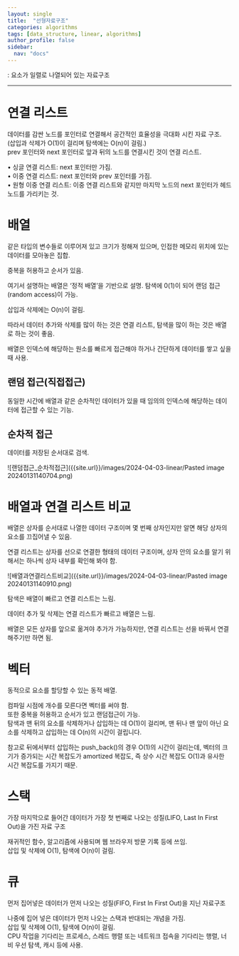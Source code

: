 ```yaml
---
layout: single
title:  "선형자료구조"
categories: algorithms
tags: [data_structure, linear, algorithms]
author_profile: false
sidebar:
  nav: "docs"
---
```


  : 요소가 일렬로 나열되어 있는 자료구조<br>

***

# 연결 리스트

  데이터를 감싼 노드를 포인터로 연결해서 공간적인 효율성을 극대화 시킨 자료 구조.<br>
  (삽입과 삭제가 O(1)이 걸리며 탐색에는 O(n)이 걸림.)<br>
  prev 포인터와 next 포인터로 앞과 뒤의 노드를 연결시킨 것이 연결 리스트. 
  
• 싱글 연결 리스트: next 포인터만 가짐.<br>
• 이중 연결 리스트: next 포인터와 prev 포인터를 가짐.<br>
• 원형 이중 연결 리스트: 이중 연결 리스트와 같지만 마지막 노드의 next 포인터가 헤드 노드를 가리키는 것.<br>

# 배열

같은 타입의 변수들로 이루어져 있고 크기가 정해져 있으며, 인접한 메모리 위치에 있는 데이터를 모아놓은 집합.

중복을 허용하고 순서가 있음.

여기서 설명하는 배열은 ‘정적 배열’을 기반으로 설명.
탐색에 0(1)이 되어 랜덤 접근(random access)이 가능. 

삽입과 삭제에는 O(n)이 걸림.

따라서 데이터 추가와 삭제를 많이 하는 것은 연결 리스트, 탐색을 많이 하는 것은 배열로 하는 것이 좋음.

배열은 인덱스에 해당하는 원소를 빠르게 접근해야 하거나 간단하게 데이터를 쌓고 싶을 때 사용.

## 랜덤 접근(직접접근)
동일한 시간에 배열과 같은 순차적인 데이터가 있을 때 임의의 인덱스에 해당하는 데이터에 접근할 수 있는 기능. 

## 순차적 접근
데이터를 저장된 순서대로 검색.

![랜덤접근_순차적접근]({{site.url}}/images/2024-04-03-linear/Pasted image 20240131140704.png)

# 배열과 연결 리스트 비교

배열은 상자를 순서대로 나열한 데이터 구조이며 몇 번째 상자인지만 알면 해당 상자의 요소를 끄집어낼 수 있음.

연결 리스트는 상자를 선으로 연결한 형태의 데이터 구조이며, 상자 안의 요소를 알기 위해서는 하나씩 상자 내부를 확인해 봐야 함. 

![배열과연결리스트비교]({{site.url}}/images/2024-04-03-linear/Pasted image 20240131140910.png)

탐색은 배열이 빠르고 연결 리스트는 느림.

데이터 추가 및 삭제는 연결 리스트가 빠르고 배열은 느림.

배열은 모든 상자를 앞으로 옮겨야 추가가 가능하지만, 연결 리스트는 선을 바꿔서 연결해주기만 하면 됨.

# 벡터

동적으로 요소를 할당할 수 있는 동적 배열.

컴파일 시점에 개수를 모른다면 벡터를 써야 함.<br> 
또한 중복을 허용하고 순서가 있고 랜덤접근이 가능.<br>
탐색과 맨 뒤의 요소를 삭제하거나 삽입하는 데 O(1)이 걸리며, 맨 뒤나 맨 앞이 아닌 요소를 삭제하고 삽입하는 데 O(n)의 시간이 걸립니다.

참고로 뒤에서부터 삽입하는 push_back()의 경우 O(1)의 시간이 걸리는데, 벡터의 크기가 증가되는 시간 복잡도가 amortized 복잡도, 즉 상수 시간 복잡도 O(1)과 유사한 시간 복잡도를 가지기 때문.

# 스택

가장 마지막으로 들어간 데이터가 가장 첫 번째로 나오는 성질(LIFO, Last In First Out)을 가진 자료 구조<br>

재귀적인 함수, 알고리즘에 사용되며 웹 브라우저 방문 기록 등에 쓰임.<br>
삽입 및 삭제에 O(1), 탐색에 O(n)이 걸림.

# 큐
먼저 집어넣은 데이터가 먼저 나오는 성질(FIFO, First In First Out)을 지닌 자료구조<br>

나중에 집어 넣은 데이터가 먼저 나오는 스택과 반대되는 개념을 가짐.<br>
삽입 및 삭제에 O(1), 탐색에 O(n)이 걸림.<br>
CPU 작업을 기다리는 프로세스, 스레드 행렬 또는 네트워크 접속을 기다리는 행렬, 너비 우선 탐색, 캐시 등에 사용. 